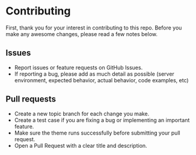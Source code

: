 # Contributing

First, thank you for your interest in contributing to this repo. Before you make any awesome changes, please read a few notes below.

## Issues

- Report issues or feature requests on GitHub Issues.
- If reporting a bug, please add as much detail as possible (server environment, expected behavior, actual behavior, code examples, etc)

## Pull requests
- Create a new topic branch for each change you make.
- Create a test case if you are fixing a bug or implementing an important feature.
- Make sure the theme runs successfully before submitting your pull request.
- Open a Pull Request with a clear title and description.